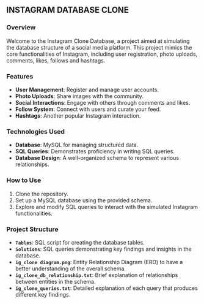 ## INSTAGRAM DATABASE CLONE 

### Overview

Welcome to the Instagram Clone Database, a project aimed at simulating the database structure of a social media platform. This project mimics the core functionalities of Instagram, including user registration, photo uploads, comments, likes, follows and hashtags.

### Features

- **User Management**: Register and manage user accounts.
- **Photo Uploads**: Share images with the community.
- **Social Interactions**: Engage with others through comments and likes.
- **Follow System**: Connect with users and curate your feed.
- **Hashtags**: Another popular Instagram interaction.

### Technologies Used

- **Database**: MySQL for managing structured data.
- **SQL Queries**: Demonstrates proficiency in writing SQL queries.
- **Database Design**: A well-organized schema to represent various relationships.

### How to Use

1. Clone the repository.
2. Set up a MySQL database using the provided schema.
3. Explore and modify SQL queries to interact with the simulated Instagram functionalities.

### Project Structure

- **`Tables`**: SQL script for creating the database tables.
- **`Solutions`**: SQL queries demonstrating key findings and insights in the database.
- **`ig_clone diagram.png`**: Entity Relationship Diagram (ERD) to have a better understanding of the overall schema.
- **`ig_clone_db_relationship.txt`**: Brief explanation of relationships between entities in the schema.
- **`ig_clone_queries.txt`**: Detailed explanation of each query that produces different key findings.
